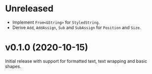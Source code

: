 <!---
SPDX-FileCopyrightText: 2020 Robin Krahl <robin.krahl@ireas.org>
SPDX-License-Identifier: CC0-1.0
-->

# Unreleased

- Implement `From<&String>` for `StyledString`.
- Derive `Add`, `AddAssign`, `Sub` and `SubAssign` for `Position` and `Size`.

# v0.1.0 (2020-10-15)

Initial release with support for formatted text, text wrapping and basic
shapes.
